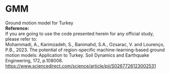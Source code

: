 # GMM
Ground motion model for Turkey
\
__Reference:__
\
If you are going to use the code presented herein for any official study, please refer to:
\
Mohammadi, A., Karimzadeh, S., Banimahd, S.A., Ozsarac, V. and Lourenço, P.B., 2023. The potential of region-specific machine-learning-based ground motion models: Application to Turkey. Soil Dynamics and Earthquake Engineering, 172, p.108008.
\
https://www.sciencedirect.com/science/article/pii/S0267726123002531
